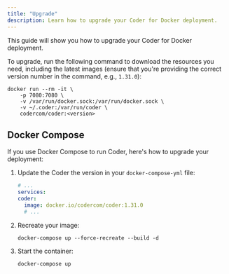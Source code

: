 ```yaml
---
title: "Upgrade"
description: Learn how to upgrade your Coder for Docker deployment.
---
```


This guide will show you how to upgrade your Coder for Docker deployment.

To upgrade, run the following command to download the resources you need,
including the latest images (ensure that you're providing the correct version
number in the command, e.g., `1.31.0`):

```console
docker run --rm -it \
    -p 7080:7080 \
    -v /var/run/docker.sock:/var/run/docker.sock \
    -v ~/.coder:/var/run/coder \
    codercom/coder:<version>
```

## Docker Compose

If you use Docker Compose to run Coder, here's how to upgrade your deployment:

1. Update the Coder the version in your `docker-compose-yml` file:

   ```yml
   # ...
   services:
   coder:
     image: docker.io/codercom/coder:1.31.0
     # ...
   ```

1. Recreate your image:

   ```console
   docker-compose up --force-recreate --build -d
   ```

1. Start the container:

   ```console
   docker-compose up
   ```

